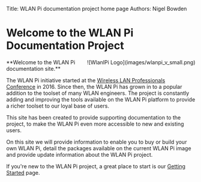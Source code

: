 Title: WLAN Pi documentation project home page
Authors: Nigel Bowden

# Welcome to the WLAN Pi Documentation Project
<div style="float: right;">
![WlanlPi Logo](images/wlanpi_v_small.png)
</div>
**Welcome to the WLAN Pi documentation site.**

The WLAN Pi initiative started at the [Wireless LAN Professionals Conference][WLPC_2016] in 2016. Since then, the WLAN Pi has grown in to a popular addition to the toolset of many WLAN engineers. The project is constantly adding and improving the tools available on the WLAN Pi platform to provide a richer toolset to our loyal base of users. 

This site has been created to provide supporting documentation to the project, to make the WLAN Pi even more accessible to new and existing users.

On this site we will provide information to enable you to buy or build your own WLAN Pi, detail the packages available on the current WLAN Pi image and provide update information about the WLAN Pi project.

If you're new to the WLAN Pi project, a great place to start is our [Getting Started][Getting_Started] page.

<!-- Link list -->
[WLPC_2016]: https://www.wlanpros.com/resource/?wpv-category=2016-us-phoenix&wpv_aux_current_post_id=2623
[Getting_Started]: getting_started_overview.md

